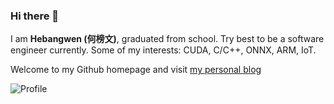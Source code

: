 ### Hi there 👋

I am **Hebangwen (何榜文)**, graduated from school. Try best to be a software engineer currently. Some of my interests: CUDA, C/C++, ONNX, ARM, IoT.

Welcome to my Github homepage and visit [my personal blog](https://hebangwen.github.io)

![Profile](https://github-readme-stats.vercel.app/api?username=hebangwen)

